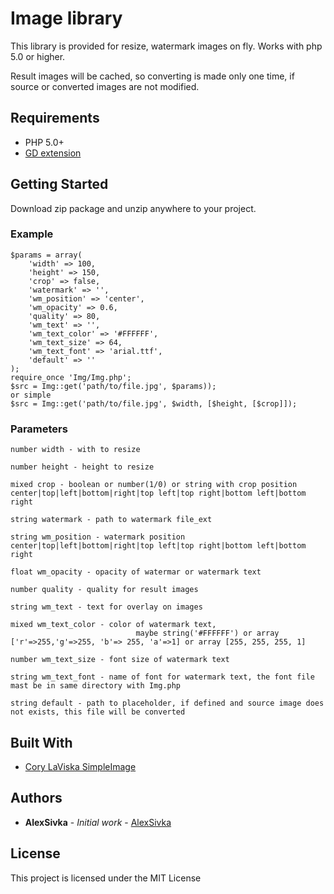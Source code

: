 # Image library

This library is provided for resize, watermark images on fly.
Works with php 5.0 or higher.

Result images will be cached, so converting is made only one time,
if source or converted images are not modified.

## Requirements

- PHP 5.0+
- [GD extension](http://php.net/manual/en/book.image.php)

## Getting Started

Download zip package and unzip anywhere to your project.

### Example

```
$params = array(
    'width' => 100,
    'height' => 150,
    'crop' => false,
    'watermark' => '',
    'wm_position' => 'center',
    'wm_opacity' => 0.6,
    'quality' => 80,
    'wm_text' => '',
    'wm_text_color' => '#FFFFFF',
    'wm_text_size' => 64,
    'wm_text_font' => 'arial.ttf',
    'default' => ''
);
require_once 'Img/Img.php';
$src = Img::get('path/to/file.jpg', $params));
or simple
$src = Img::get('path/to/file.jpg', $width, [$height, [$crop]]);
```

### Parameters

```
number width - with to resize

number height - height to resize

mixed crop - boolean or number(1/0) or string with crop position        center|top|left|bottom|right|top left|top right|bottom left|bottom right

string watermark - path to watermark file_ext

string wm_position - watermark position center|top|left|bottom|right|top left|top right|bottom left|bottom right

float wm_opacity - opacity of watermar or watermark text

number quality - quality for result images

string wm_text - text for overlay on images

mixed wm_text_color - color of watermark text,
							maybe string('#FFFFFF') or array ['r'=>255,'g'=>255, 'b'=> 255, 'a'=>1] or array [255, 255, 255, 1]

number wm_text_size - font size of watermark text

string wm_text_font - name of font for watermark text, the font file mast be in same directory with Img.php

string default - path to placeholder, if defined and source image does not exists, this file will be converted

```


## Built With

* [Cory LaViska SimpleImage](https://github.com/claviska/SimpleImage)

## Authors

* **AlexSivka** - *Initial work* - [AlexSivka](https://github.com/alexSivka/)

## License

This project is licensed under the MIT License
